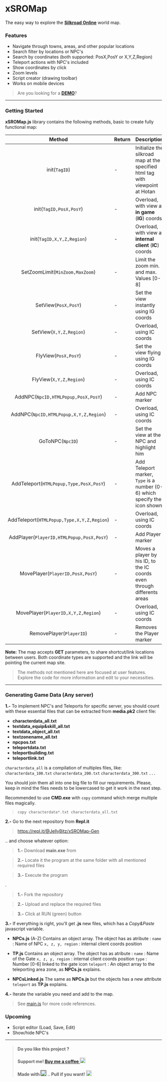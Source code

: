 # xSROMap
The easy way to explore the [**Silkroad Online**](http://www.joymax.com/silkroad/) world map.

### Features
- Navigate through towns, areas, and other popular locations
- Search filter by locations or NPC's
- Search by coordinates (both supported: PosX,PosY or X,Y,Z,Region)
- Teleport actions with NPC's included
- Show coordinates by click
- Zoom levels
- Script creator (drawing toolbar)
- Works on mobile devices

> Are you looking for a [**DEMO**](http://JellyBitz.github.io/xSROMap)?

---
### Getting Started

**xSROMap.js** library contains the following methods, basic to create fully functional map:

| Method | Return | Description
| :----: | :--- | :--- |
| init(`TagID`) | - | Initialize the silkroad map at the specified html tag with viewpoint at Hotan
| init(`TagID,PosX,PosY`) | - | Overload, with view at **in game** (**IG**) coords
| init(`TagID,X,Y,Z,Region`) | - | Overload, with view at **internal client** (**IC**) coords
| SetZoomLimit(`MinZoom,MaxZoom`) | - | Limit the zoom min. and max. Values [0-8]
| SetView(`PosX,PosY`) | - | Set the view instantly using IG coords
| SetView(`X,Y,Z,Region`) | - | Overload, using IC coords
| FlyView(`PosX,PosY`) | - | Set the view flying using IG coords
| FlyView(`X,Y,Z,Region`) | - | Overload, using IC coords
| AddNPC(`NpcID,HTMLPopup,PosX,PosY`) | - | Add NPC marker
| AddNPC(`NpcID,HTMLPopup,X,Y,Z,Region`) | - | Overload, using IC coords
| GoToNPC(`NpcID`) | - | Set the view at the NPC and highlight him
| AddTeleport(`HTMLPopup,Type,PosX,PosY`) | - | Add Teleport marker, `Type` is a number (0-6) which specify the icon shown.
| AddTeleport(`HTMLPopup,Type,X,Y,Z,Region`) | - | Overload, using IC coords
| AddPlayer(`PlayerID,HTMLPopup,PosX,PosY`) | - | Add Player marker
| MovePlayer(`PlayerID,PosX,PosY`) | - | Moves a player by his ID, to the IC coords even through differents areas
| MovePlayer(`PlayerID,X,Y,Z,Region`) | - | Overload, using IC coords
| RemovePlayer(`PlayerID`) | - | Removes the Player marker

**Note:** The map accepts **GET** parameters, to share shortcut/link locations between users. Both coordinate types are supported and the link will be pointing the current map site.

> The methods not mentioned here are focused at user features.
> Explore the code for more information and edit to your necessities.

---
### Generating Game Data (Any server)

**1.-** To implement NPC's and Teleports for specific server, you should count with these essential files that can be extracted from **media.pk2** client file:

- **characterdata_all.txt**
- **textdata_equip&skill_all.txt**
- **textdata_object_all.txt**
- **textzonename_all.txt**
- **npcpos.txt**
- **teleportdata.txt**
- **teleportbuilding.txt**
- **teleportlink.txt**

`characterdata_all` is a compilation of multiples files, like:
`characterdata_100.txt`
`characterdata_200.txt`
`characterdata_300.txt`
`...`

You should join them all into one big file to fill our requirements.
Please, keep in mind the files needs to be lowercased to get it work in the next step.

Recommended to use **CMD.exe** with `copy` command which merge multiple files magically.
> `copy characterdata*.txt characterdata_all.txt`

**2.-** Go to the next repository from **Repl.it**
> https://repl.it/@JellyBitz/xSROMap-Gen

.. and choose whatever option:
 
> **1.-** Download **main.exe** from

> **2.-** Locate it the program at the same folder with all mentioned required files

> **3.-** Execute the program

.
> **1.-** Fork the repository

> **2.-** Upload and replace the required files

> **3.-** Click at RUN (green) button

**3.-** If everything is right, you'll get **.js** new files, which has a *Copy&Paste* javascript variable.

- **NPCs.js** (A-Z)
Contains an object array. The object has as atribute :
`name` : Name of NPC
 `x, z, y, region` : internal client coords position

- **TP.js**
Contains an object array. The object has as atribute :
`name` : Name of the Gate
 `x, z, y, region` : internal client coords position
`type` : Number [0-6] linked to the gate icon
`teleport` :  An object array to the teleporting area zone, as **NPCs.js** explains.

- **NPCsLinked.js**
The same as **NPCs.js** but the objects has a new attribute `teleport` as **TP.js** explains.

**4.-** Iterate the variable you need and add to the map.
> See [main.js](https://github.com/JellyBitz/xSROMap/blob/master/assets/main.js) for more code references.

### Upcoming
- Script editor (Load, Save, Edit)
- Show/hide NPC's

---
> #### **Do you like this project ?**
> 
> #### Support me! [Buy me a coffee <img src="https://twemoji.maxcdn.com/2/72x72/2615.png" width="18" height="18">](https://www.buymeacoffee.com/JellyBitz "Coffee <3")
> 
> #### Made with [<img title="Yes, Code!" src="https://twemoji.maxcdn.com/2/72x72/1f499.png" width="18" height="18">]() .. Pull if you want! <img title="I'm JellyBitz" src="https://twemoji.maxcdn.com/2/72x72/1f575.png" width="18" height="18">
